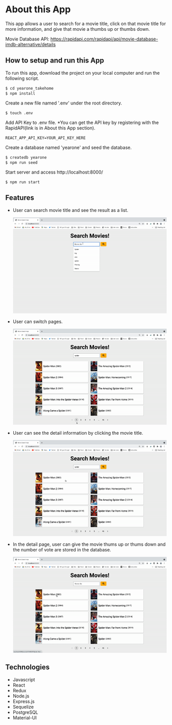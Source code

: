 # About this App

This app allows a user to search for a movie title, click on that movie title for more information, and give that movie a thumbs up or thumbs down.

Movie Database API: https://rapidapi.com/rapidapi/api/movie-database-imdb-alternative/details

## How to setup and run this App

To run this app, download the project on your local computer and run the following script.

```
$ cd yearone_takehome
$ npm install
```

Create a new file named '.env' under the root directory.

```
$ touch .env
```

Add API Key to .env file. \*You can get the API key by registering with the RapidAPI(link is in About this App section).

```
REACT_APP_API_KEY=YOUR_API_KEY_HERE
```

Create a database named 'yearone' and seed the database.

```
$ createdb yearone
$ npm run seed
```

Start server and access http://localhost:8000/

```
$ npm run start
```

## Features

- User can search movie title and see the result as a list.

  ![search](https://github.com/satomiichii/yearone_takehome/blob/main/public/gifs/search.gif)

- User can switch pages.

  ![switch-page](https://github.com/satomiichii/yearone_takehome/blob/main/public/gifs/switch-page.gif)

- User can see the detail information by clicking the movie title.

  ![singleView](https://github.com/satomiichii/yearone_takehome/blob/main/public/gifs/singleView.gif)

- In the detail page, user can give the movie thums up or thums down and the number of vote are stored in the database.

  ![vote](https://github.com/satomiichii/yearone_takehome/blob/main/public/gifs/vote.gif)

## Technologies

- Javascript
- React
- Redux
- Node.js
- Express.js
- Sequelize
- PostgreSQL
- Material-UI
